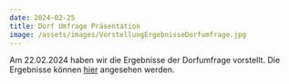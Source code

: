 ```yaml
---
date: 2024-02-25
title: Dorf Umfrage Präsentation
image: /assets/images/VorstellungErgebnisseDorfumfrage.jpg
---
```


Am 22.02.2024 haben wir die Ergebnisse der Dorfumfrage vorstellt. Die Ergebnisse können [hier](/topics/poll/) angesehen werden.